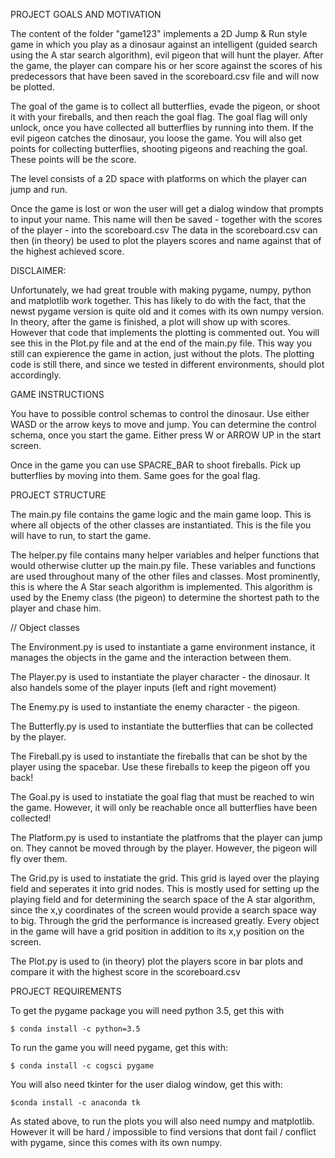 PROJECT GOALS AND MOTIVATION

The content of the folder "game123" implements a 2D Jump & Run style game
in which you play as a dinosaur against an intelligent (guided search using the A star search algorithm), evil pigeon that will hunt the player. After the game, the player can compare his or her score against the scores of his predecessors that have been saved in the scoreboard.csv file and will now be plotted.

The goal of the game is to collect all butterflies, evade the pigeon, or shoot it with your fireballs,
and then reach the goal flag. The goal flag will only unlock, once you have collected all butterflies by running into them. If the evil pigeon catches the dinosaur, you loose the game. You will also get points for collecting butterflies, shooting pigeons and reaching the goal. These points will be the score.

The level consists of a 2D space with platforms on which the player can jump and run. 

Once the game is lost or won the user will get a dialog window that prompts to input your name. This name will then be saved - together with the scores of the player - into the scoreboard.csv
The data in the scoreboard.csv can then (in theory) be used to plot the players scores and name against that of the highest achieved score.

DISCLAIMER:

Unfortunately, we had great trouble with making pygame, numpy, python and matplotlib work together. This has likely to do with the fact, that the newst pygame version is quite old and it comes with its own numpy version. In theory, after the game is finished, a plot will show up with scores. However that code that implements the plotting is commented out. You will see this in the Plot.py file and at the end of the main.py file. This way you still can expierence the game in action, just without the plots. The plotting code is still there, and since we tested in different environments, should plot accordingly.

GAME INSTRUCTIONS

You have to possible control schemas to control the dinosaur. Use either WASD or the arrow keys to move and jump. You can determine the control schema, once you start the game. Either press W or ARROW UP in the start screen. 

Once in the game you can use SPACRE_BAR to shoot fireballs.
Pick up butterflies by moving into them. Same goes for the goal flag.

PROJECT STRUCTURE

The main.py file contains the game logic and the main game loop. This is where all objects of the other classes are instantiated. This is the file you will have to run, to start the game.

The helper.py file contains many helper variables and helper functions that would otherwise clutter up the main.py file. These variables and functions are used throughout many of the other files and classes.
Most prominently, this is where the A Star seach algorithm is implemented. This algorithm is used by the Enemy class (the pigeon) to determine the shortest path to the player and chase him.

// Object classes

The Environment.py is used to instantiate a game environment instance, it manages the objects in the game and the interaction between them.

The Player.py is used to instantiate the player character - the dinosaur. It also handels some of the player inputs (left and right movement)

The Enemy.py is used to instantiate the enemy character - the pigeon.

The Butterfly.py is used to instantiate the butterflies that can be collected by the player.

The Fireball.py is used to instantiate the fireballs that can be shot by the player using the spacebar. Use these fireballs to keep the pigeon off you back!

The Goal.py is used to instatiate the goal flag that must be reached to win the game. However, it will only be reachable once all butterflies have been collected!

The Platform.py is used to instantiate the platfroms that the player can jump on. They cannot be moved through by the player. However, the pigeon will fly over them.

The Grid.py is used to instatiate the grid. This grid is layed over the playing field and seperates it into grid nodes. This is mostly used for setting up the playing field and for determining the search space of the A star algorithm, since the x,y coordinates of the screen would provide a search space way to big. Through the grid the performance is increased greatly. Every object in the game will have a grid position in addition to its x,y position on the screen.

The Plot.py is used to (in theory) plot the players score in bar plots and compare it with the highest score in the scoreboard.csv


PROJECT REQUIREMENTS

To get the pygame package you will need python 3.5, get this with

    $ conda install -c python=3.5

To run the game you will need pygame, get this with:

    $ conda install -c cogsci pygame

You will also need tkinter for the user dialog window, get this with:

    $conda install -c anaconda tk

As stated above, to run the plots you will also need numpy and matplotlib. However it will be hard / impossible to find versions that dont fail / conflict with pygame, since this comes with its own numpy.



